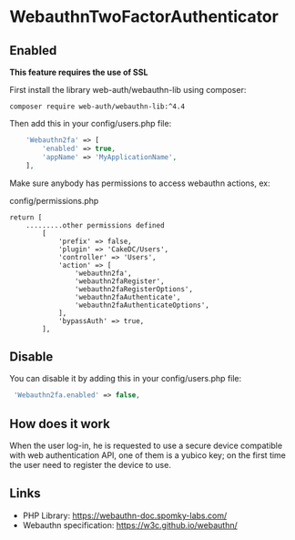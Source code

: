 WebauthnTwoFactorAuthenticator
==============================

Enabled
-------
**This feature requires the use of SSL**

First install the library web-auth/webauthn-lib using composer:

```
composer require web-auth/webauthn-lib:^4.4
```

Then add this in your config/users.php file:

```php
    'Webauthn2fa' => [
        'enabled' => true,
        'appName' => 'MyApplicationName',
    ],
```
Make sure anybody has permissions to access webauthn actions, ex:

config/permissions.php
```
return [
    .........other permissions defined
        [
            'prefix' => false,
            'plugin' => 'CakeDC/Users',
            'controller' => 'Users',
            'action' => [
                'webauthn2fa',
                'webauthn2faRegister',
                'webauthn2faRegisterOptions',
                'webauthn2faAuthenticate',
                'webauthn2faAuthenticateOptions',
            ],
            'bypassAuth' => true,
        ],
```

Disable
-------
You can disable it by adding this in your config/users.php file:

```php
 'Webauthn2fa.enabled' => false,
```

How does it work
----------------
When the user log-in, he is requested to use a secure device compatible with
web authentication API, one of them is a yubico key; on the first
time the user need to register the device to use.

Links
-----
- PHP Library: https://webauthn-doc.spomky-labs.com/
- Webauthn specification: https://w3c.github.io/webauthn/

